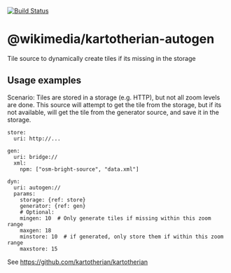 [![Build Status](https://travis-ci.org/kartotherian/autogen.svg?branch=master)](https://travis-ci.org/kartotherian/autogen)

# @wikimedia/kartotherian-autogen
Tile source to dynamically create tiles if its missing in the storage

## Usage examples

Scenario: Tiles are stored in a storage (e.g. HTTP), but not all zoom levels are done. This source will attempt
 to get the tile from the storage, but if its not available, will get the tile from the generator source, and save
 it in the storage.

```
store:
  uri: http://...

gen:
  uri: bridge://
  xml:
    npm: ["osm-bright-source", "data.xml"]

dyn:
  uri: autogen://
  params:
    storage: {ref: store}
    generator: {ref: gen}
    # Optional:
    mingen: 10  # Only generate tiles if missing within this zoom range
    maxgen: 18
    minstore: 10  # if generated, only store them if within this zoom range 
    maxstore: 15
```

See https://github.com/kartotherian/kartotherian
